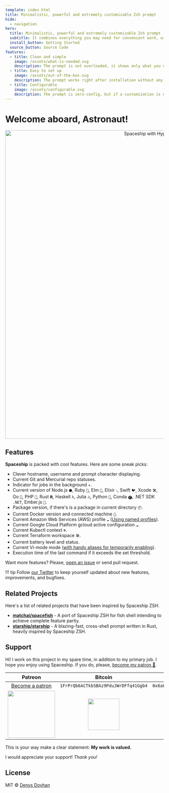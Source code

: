 ```yaml
---
template: index.html
title: Minimalistic, powerful and extremely customizable Zsh prompt
hide:
  - navigation
hero:
  title: Minimalistic, powerful and extremely customizable Zsh prompt
  subtitle: It combines everything you may need for convenient work, without unnecessary complications, like a real spaceship.
  install_button: Getting Started
  source_button: Source Code
features:
  - title: Clean and simple
    image: /assets/what-is-needed.svg
    description: The prompt is not overloaded, it shows only what you need at the moment (current directory, git branch, etc).
  - title: Easy to set up
    image: /assets/out-of-the-box.svg
    description: The prompt works right after installation without any additional configuration. install it and use it.
  - title: Configurable
    image: /assets/configurable.svg
    description: The prompt is zero-config, but if a customization is needed, it provides an easy-to-use interface for customization.
---
```


# Welcome aboard, Astronaut!

<p align="center">
  <img alt="Spaceship with Hyper and One Dark" src="https://user-images.githubusercontent.com/10276208/36086434-5de52ace-0ff2-11e8-8299-c67f9ab4e9bd.gif" width="980px">
</p>

## Features

**Spaceship** is packed with cool features. Here are some sneak picks:

- Clever hostname, username and prompt character displaying.
- Current Git and Mercurial repo statuses.
- Indicator for jobs in the background `✦`.
- Current version of Node.js `⬢`, Ruby `💎`, Elm `🌳`, Elixir `💧`, Swift `🐦`, Xcode `🛠`, Go `🐹`, PHP `🐘`, Rust `𝗥`, Haskell `λ`, Julia `ஃ`, Python `🐍`, Conda `🅒`, .NET SDK `.NET`, Ember.js `🐹`.
- Package version, if there's is a package in current directory `📦`.
- Current Docker version and connected machine `🐳`.
- Current Amazon Web Services (AWS) profile `☁️` ([Using named profiles](http://docs.aws.amazon.com/cli/latest/userguide/cli-multiple-profiles.html)).
- Current Google Cloud Platform gcloud active configuration `☁️`.
- Current Kubectl context `☸️`.
- Current Terraform workspace `🛠`.
- Current battery level and status.
- Current Vi-mode mode ([with handy aliases for temporarily enabling](./options.md#vi-mode-vi_mode)).
- Execution time of the last command if it exceeds the set threshold.

Want more features? Please, [open an issue](https://github.com/spaceship-prompt/yspaceship-prompt/issues/new/choose) or send pull request.

<!-- prettier-ignore -->
!!! tip
    Follow [our Twitter](//twitter.com/SpaceshipPrompt) to keep yourself updated about new features, improvements, and bugfixes.

## Related Projects

Here's a list of related projects that have been inspired by Spaceship ZSH.

- [**matchai/spacefish**](https://github.com/matchai/spacefish) - A port of Spaceship ZSH for fish shell intending to achieve complete feature parity.
- [**starship/starship**](https://github.com/starship/starship) - A blazing-fast, cross-shell prompt written in Rust, heavily inspired by Spaceship ZSH.

## Support

Hi! I work on this project in my spare time, in addition to my primary job. I hope you enjoy using Spaceship. If you do, please, [become my patron 🤝][patreon-url].

|                                                                       Patreon                                                                       |                                                            Bitcoin                                                             |                                                            Ethereum                                                            |
| :-------------------------------------------------------------------------------------------------------------------------------------------------: | :----------------------------------------------------------------------------------------------------------------------------: | :----------------------------------------------------------------------------------------------------------------------------: |
|                                                           [Become a patron][patreon-url]                                                            |                                              `1FrPrQb6ACTkbSBAz9PduJWrDFfq41Ggb4`                                              |                                          `0x6aF39C917359897ae6969Ad682C14110afe1a0a1`                                          |
| <a href="https://www.patreon.com/spaceship-prompt"><img src="https://c5.patreon.com/external/logo/become_a_patron_button@2x.png" width="150px"></a> | <img src="https://user-images.githubusercontent.com/3459374/33760933-1c9b81b4-dc10-11e7-8e4b-22d81f98c138.png" width="100px"/> | <img src="https://user-images.githubusercontent.com/3459374/33760932-1c7b3fb2-dc10-11e7-9774-411264d533da.png" width="100px"/> |

This is your way make a clear statement: **My work is valued.**

I would appreciate your support! _Thank you!_

## License

MIT © [Denys Dovhan](http://denysdovhan.com)

[patreon-url]: https://www.patreon.com/denysdovhan
[patreon-image]: https://img.shields.io/badge/zsh-%3E%3Dv5.2-777777.svg?style=flat-square
